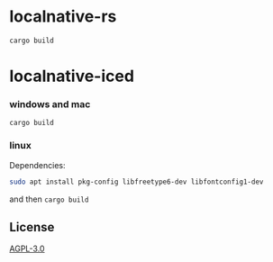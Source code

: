 # localnative-rs

`cargo build`

# localnative-iced

### windows and mac

`cargo build`

### linux

Dependencies:
```bash
sudo apt install pkg-config libfreetype6-dev libfontconfig1-dev
```
and then `cargo build`

## License
[AGPL-3.0](https://www.gnu.org/licenses/agpl-3.0.en.html)
